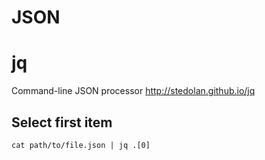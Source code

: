 # JSON

# jq

Command-line JSON processor <http://stedolan.github.io/jq>

## Select first item

    cat path/to/file.json | jq .[0]
